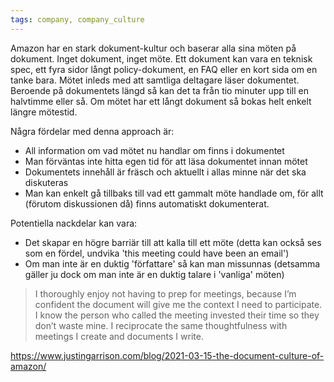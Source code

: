 ```yaml
---
tags: company, company_culture
---
```


Amazon har en stark dokument-kultur och baserar alla sina möten på dokument. Inget dokument, inget möte. Ett dokument kan vara en teknisk spec, ett fyra sidor långt policy-dokument, en FAQ eller en kort sida om en tanke bara. Mötet inleds med att samtliga deltagare läser dokumentet. Beroende på dokumentets längd så kan det ta från tio minuter upp till en halvtimme eller så. Om mötet har ett långt dokument så bokas helt enkelt längre mötestid.

Några fördelar med denna approach är:

  - All information om vad mötet nu handlar om finns i dokumentet
  - Man förväntas inte hitta egen tid för att läsa dokumentet innan mötet
  - Dokumentets innehåll är fräsch och aktuellt i allas minne när det ska diskuteras
  - Man kan enkelt gå tillbaks till vad ett gammalt möte handlade om, för allt (förutom diskussionen då) finns automatiskt dokumenterat.

Potentiella nackdelar kan vara:

  - Det skapar en högre barriär till att kalla till ett möte (detta kan också ses som en fördel, undvika 'this meeting could have been an email')
  - Om man inte är en duktig 'författare' så kan man missunnas (detsamma gäller ju dock om man inte är en duktig talare i 'vanliga' möten)

> I thoroughly enjoy not having to prep for meetings, because I’m confident the document will give me the context I need to participate. I know the person who called the meeting invested their time so they don’t waste mine. I reciprocate the same thoughtfulness with meetings I create and documents I write.

https://www.justingarrison.com/blog/2021-03-15-the-document-culture-of-amazon/
